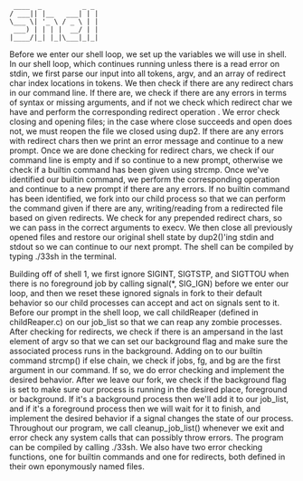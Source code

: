 ```
 ____  _          _ _
/ ___|| |__   ___| | |
\___ \| '_ \ / _ \ | |
 ___) | | | |  __/ | |
|____/|_| |_|\___|_|_|
```

Before we enter our shell loop, we set up the variables we will use in shell. In our shell loop, which continues running unless there is a read error on stdin, we first parse our input into all tokens, argv, and an array of redirect char index locations in tokens. We then check if there are any redirect chars in our command line. If there are, we check if there are any errors in terms of syntax or missing arguments, and if not we check which redirect char we have and perform the corresponding redirect operation . We error check closing and opening files; in the case where close succeeds and open does not, we must reopen the file we closed using dup2. If there are any errors with redirect chars then we print an error message and continue to a new prompt. Once we are done checking for redirect chars, we check if our command line is empty and if so continue to a new prompt, otherwise we check if a builtin command has been given using strcmp. Once we've identified our builtin command, we perform the corresponding operation and continue to a new prompt if there are any errors. If no builtin command has been identified, we fork into our child process so that we can perform the command given if there are any, writing/reading from a redirected file based on given redirects. We check for any prepended redirect chars, so we can pass in the correct arguments to execv. We then close all previously opened files and restore our original shell state by dup2()'ing stdin and stdout so we can continue to our next prompt. The shell can be compiled by typing ./33sh in the terminal.

Building off of shell 1, we first ignore SIGINT, SIGTSTP, and SIGTTOU when there is no foreground job by calling
signal(*, SIG_IGN) before we enter our loop, and then we reset these ignored signals in fork to their
default behavior so our child processes can accept and act on signals sent to it. Before our prompt in the shell
loop, we call childReaper (defined in childReaper.c) on our job_list so that we can reap any zombie processes.
After checking for redirects, we check if there is an ampersand in the last element of argv so that we can set
our background flag and make sure the associated process runs in the background. Adding on to our builtin command
strcmp() if else chain, we check if jobs, fg, and bg are the first argument in our command. If so, we do error checking
and implement the desired behavior. After we leave our fork, we check if the background flag is set to make sure our
process is running in the desired place, foreground or background. If it's a background process then we'll add it to our
job_list, and if it's a foreground process then we will wait for it to finish, and implement the desired behavior
if a signal changes the state of our process. Throughout our program, we call cleanup_job_list() whenever we exit and
error check any system calls that can possibly throw errors. The program can be compiled by calling ./33sh. We also
have two error checking functions, one for builtin commands and one for redirects, both defined in their own
eponymously named files.
